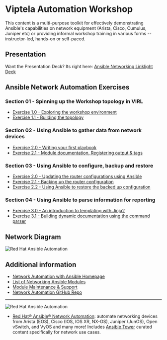 # Viptela Automation Workshop

This content is a multi-purpose toolkit for effectively demonstrating Ansible's capabilities on network equipment (Arista, Cisco, Cumulus, Juniper etc) or providing informal workshop training in various forms -- instructor-led, hands-on or self-paced.

## Presentation
Want the Presentation Deck?  Its right here:
[Ansible Networking Linklight Deck](../../decks/ansible-networking_v2.html)

## Ansible Network Automation Exercises

### Section 01 - Spinning up the Workshop topology in VIRL
- [Exercise 1.0 - Exploring the workshop environment](./exercises/1-0)
- [Exercise 1.1 - Building the topology](./exercises/1-1)

### Section 02 - Using Ansible to gather data from network devices
- [Exercise 2.0 - Writing your first playbook](./exercises/2-0)
- [Exercise 2.1 - Module documentation, Registering output & tags](./exercises/2-1)

### Section 03 - Using Ansible to configure, backup and restore
- [Exercise 2.0 - Updating the router configurations using Ansible](./exercises/3-0)
- [Exercise 2.1 - Backing up the router configuration](./exercises/3-1)
- [Exercise 2.2 - Using Ansible to restore the backed up configuration](./exercises/3-2)

### Section 04 - Using Ansible to parse information for reporting
- [Exercise 3.0 - An introduction to templating with Jinja2](./exercises/3-0)
- [Exercise 3.1 - Building dynamic documentation using the command parser](./exercises/3-1)

## Network Diagram
![Red Hat Ansible Automation](../../images/network_diagram.png)

## Additional information
 - [Network Automation with Ansible Homepage](https://www.ansible.com/network-automation)
 - [List of Networking Ansible Modules](http://docs.ansible.com/ansible/latest/list_of_network_modules.html)
 - [Module Maintenance & Support](http://docs.ansible.com/ansible/latest/modules_support.html)
 - [Network Automation GitHub Repo](https://github.com/network-automation)

---
![Red Hat Ansible Automation](../../images/networkautomation.png)

- [Red Hat® Ansible® Network Automation](https://www.ansible.com/networking): automate networking devices from Arista (EOS), Cisco (IOS, IOS XR, NX-OS), Juniper (JunOS), Open vSwitch, and VyOS and many more! Includes [Ansible Tower](https://www.ansible.com/tower) curated content specifically for network use cases.
